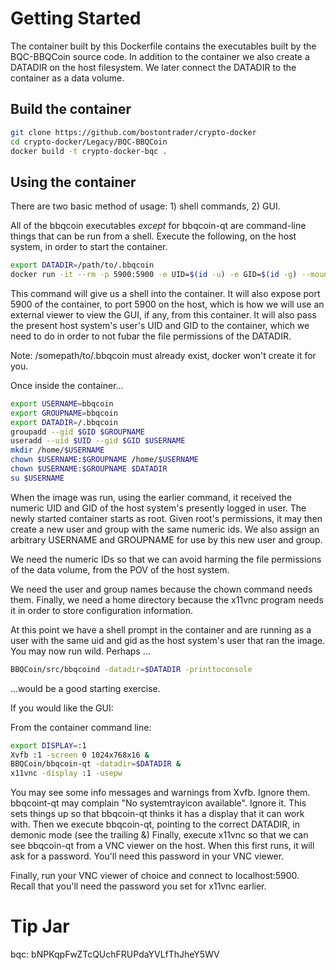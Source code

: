 # Getting Started

The container built by this Dockerfile contains the executables built by the BQC-BBQCoin source code.  In addition to the container we also create a DATADIR on the host filesystem.  We later connect the DATADIR to the container as a data volume.

## Build the container

```sh
git clone https://github.com/bostontrader/crypto-docker
cd crypto-docker/Legacy/BQC-BBQCoin
docker build -t crypto-docker-bqc . 
```

## Using the container

There are two basic method of usage: 1) shell commands, 2) GUI.

All of the bbqcoin executables _except_ for bbqcoin-qt are command-line things that can be run from a shell.  Execute the following, on the host system, in order to start the container.

```sh
export DATADIR=/path/to/.bbqcoin
docker run -it --rm -p 5900:5900 -e UID=$(id -u) -e GID=$(id -g) --mount type=bind,source=$DATADIR,destination=/.bbqcoin crypto-docker-bqc
```
This command will give us a shell into the container. It will also expose port 5900 of the container, to port 5900 on the host, which is how we will use an external viewer to view the GUI, if any, from this container. It will also pass the present host system's user's UID and GID to the container, which we need to do in order to not fubar the file permissions of the DATADIR.

Note: /somepath/to/.bbqcoin must already exist, docker won't create it for you.

Once inside the container...

```sh
export USERNAME=bbqcoin
export GROUPNAME=bbqcoin
export DATADIR=/.bbqcoin
groupadd --gid $GID $GROUPNAME
useradd --uid $UID --gid $GID $USERNAME
mkdir /home/$USERNAME
chown $USERNAME:$GROUPNAME /home/$USERNAME
chown $USERNAME:$GROUPNAME $DATADIR
su $USERNAME
```
When the image was run, using the earlier command, it received the numeric UID and GID of the host system's presently logged in user.  The newly started container starts as root.  Given root's permissions, it may then create a new user and group with the same numeric ids.  We also assign an arbitrary USERNAME and GROUPNAME for use by this new user and group.

We need the numeric IDs so that we can avoid harming the file permissions of the data volume, from the POV of the host system.

We need the user and group names because the chown command needs them.  Finally, we need a home directory because the x11vnc program needs it in order to store configuration information.


At this point we have a shell prompt in the container and are running as a user with the same uid and gid as the host system's user that ran the image.  You may now run wild.  Perhaps ...

```sh
BBQCoin/src/bbqcoind -datadir=$DATADIR -printtoconsole
```

...would be a good starting exercise.

If you would like the GUI:

From the container command line:

```sh
export DISPLAY=:1
Xvfb :1 -screen 0 1024x768x16 &
BBQCoin/bbqcoin-qt -datadir=$DATADIR &
x11vnc -display :1 -usepw
```
You may see some info messages and warnings from Xvfb. Ignore them.
bbqcoint-qt may complain "No systemtrayicon available". Ignore it.
This sets things up so that bbqcoin-qt thinks it has a display that it can work with.
Then we execute bbqcoin-qt, pointing to the correct DATADIR, in demonic mode (see the trailing &)
Finally, execute x11vnc so that we can see bbqcoin-qt from a VNC viewer on the host.  When this first runs, it will ask for a password.  You'll need this password in your VNC viewer.


Finally, run your VNC viewer of choice and connect to localhost:5900. Recall that you'll need the password you set for x11vnc earlier.

# Tip Jar
bqc: bNPKqpFwZTcQUchFRUPdaYVLfThJheY5WV


